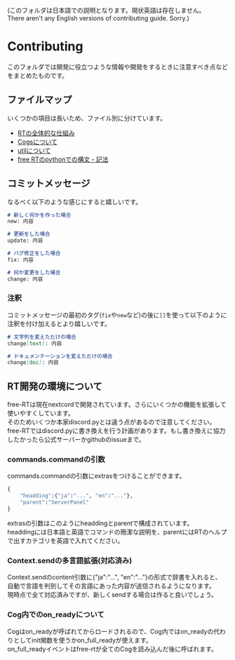 (このフォルダは日本語での説明となります。現状英語は存在しません。  
 There aren't any English versions of contributing guide. Sorry.)
# Contributing
このフォルダでは開発に役立つような情報や開発をするときに注意すべき点などをまとめたものです。  

## ファイルマップ
いくつかの項目は長いため、ファイル別に分けています。
* [RTの全体的な仕組み](./sikumi.md)
* [Cogsについて](./about_cogs.md)
* [utilについて](./about_util.md)
* [free RTのpythonでの構文・記法](./syntax.md)

## コミットメッセージ
なるべく以下のような感じにすると嬉しいです。
```md
# 新しく何かを作った場合
new: 内容

# 更新をした場合
update: 内容

# バグ修正をした場合
fix: 内容

# 何か変更をした場合
change: 内容
```
### 注釈
コミットメッセージの最初のタグ(`fix`や`new`など)の後に`[]`を使って以下のように注釈を付け加えるとより嬉しいです。
```md
# 文字列を変えただけの場合
change[text]: 内容

# ドキュメンテーションを変えただけの場合
change[doc]: 内容
```


## RT開発の環境について
free-RTは現在nextcordで開発されています。さらにいくつかの機能を拡張して使いやすくしています。  
そのためいくつか本家discord.pyとは違う点があるので注意してください。  
free-RTではdiscord.pyに書き換えを行う計画があります。もし書き換えに協力したかったら公式サーバーかgithubのissueまで。

### commands.commandの引数
commands.commandの引数にextrasをつけることができます。
```python
{
    "headding":{"ja":"...", "en":"..."},
    "parent":"ServerPanel"
}
```
extrasの引数はこのようにheaddingとparentで構成されています。  
headdingには日本語と英語でコマンドの簡潔な説明を、parentにはRTのヘルプで出すカテゴリを英語で入れてください。

### Context.sendの多言語拡張(対応済み)
Context.sendのcontent引数に{"ja":"...", "en":"..."}の形式で辞書を入れると、
自動で言語を判別してその言語にあった内容が送信されるようになります。  
現時点で全て対応済みですが、新しくsendする場合は作ると良いでしょう。

### Cog内でのon_readyについて
Cogはon_readyが呼ばれてからロードされるので、Cog内ではon_readyの代わりとしてinit関数を使うかon_full_readyが使えます。  
on_full_readyイベントはfree-rtが全てのCogを読み込んだ後に呼ばれます。

